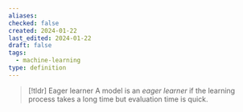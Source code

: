 ```yaml
---
aliases: 
checked: false
created: 2024-01-22
last_edited: 2024-01-22
draft: false
tags:
  - machine-learning
type: definition
---
```

>[!tldr] Eager learner
>A model is an *eager learner* if the learning process takes a long time but evaluation time is quick.

